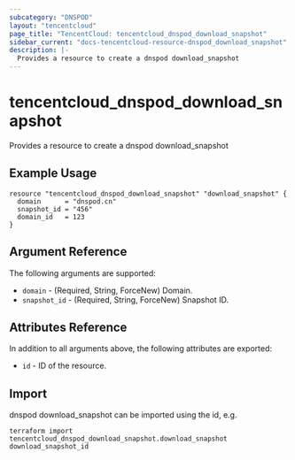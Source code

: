 ```yaml
---
subcategory: "DNSPOD"
layout: "tencentcloud"
page_title: "TencentCloud: tencentcloud_dnspod_download_snapshot"
sidebar_current: "docs-tencentcloud-resource-dnspod_download_snapshot"
description: |-
  Provides a resource to create a dnspod download_snapshot
---
```


# tencentcloud_dnspod_download_snapshot

Provides a resource to create a dnspod download_snapshot

## Example Usage

```hcl
resource "tencentcloud_dnspod_download_snapshot" "download_snapshot" {
  domain      = "dnspod.cn"
  snapshot_id = "456"
  domain_id   = 123
}
```

## Argument Reference

The following arguments are supported:

* `domain` - (Required, String, ForceNew) Domain.
* `snapshot_id` - (Required, String, ForceNew) Snapshot ID.

## Attributes Reference

In addition to all arguments above, the following attributes are exported:

* `id` - ID of the resource.



## Import

dnspod download_snapshot can be imported using the id, e.g.

```
terraform import tencentcloud_dnspod_download_snapshot.download_snapshot download_snapshot_id
```

